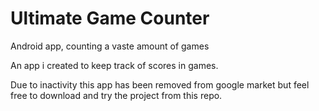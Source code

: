 # Ultimate Game Counter
Android app, counting a vaste amount of games

An app i created to keep track of scores in games. 

Due to inactivity this app has been removed from google market but feel free to download and try the project from this repo.
